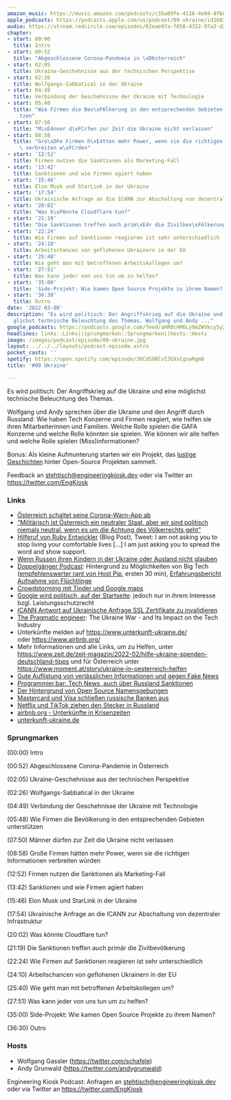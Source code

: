 ```yaml
---
amazon_music: https://music.amazon.com/podcasts/c35a09fe-4116-4e04-8f68-77d61b112e46/episodes/1bbd576c-feb1-4a4a-ad64-640691e19c47/engineering-kiosk-09-ukraine
apple_podcasts: https://podcasts.apple.com/us/podcast/09-ukraine/id1603082924?i=1000553287989
audio: https://stream.redcircle.com/episodes/62eae97a-f058-4352-97a2-d2bc5c48b688/stream.mp3
chapter:
- start: 00:00
  title: Intro
- start: 00:52
  title: "Abgeschlossene Corona-Pandemie in \xD6sterreich"
- start: 02:05
  title: Ukraine-Geschehnisse aus der technischen Perspektive
- start: 02:26
  title: Wolfgangs-Sabbatical in der Ukraine
- start: 04:49
  title: Verbindung der Geschehnisse der Ukraine mit Technologie
- start: 05:48
  title: "Wie Firmen die Bev\xF6lkerung in den entsprechenden Gebieten unterst\xFC\
    tzen"
- start: 07:50
  title: "M\xE4nner d\xFCrfen zur Zeit die Ukraine nicht verlassen"
- start: 08:58
  title: "Gro\xDFe Firmen h\xE4tten mehr Power, wenn sie die richtigen Informationen\
    \ verbreiten w\xFCrden"
- start: '12:52'
  title: Firmen nutzen die Sanktionen als Marketing-Fall
- start: '13:42'
  title: Sanktionen und wie Firmen agiert haben
- start: '15:46'
  title: Elon Musk und StarLink in der Ukraine
- start: '17:54'
  title: Ukrainische Anfrage an die ICANN zur Abschaltung von dezentraler Infrastruktur
- start: '20:02'
  title: "Was k\xF6nnte Cloudflare tun?"
- start: '21:19'
  title: "Die Sanktionen treffen auch prim\xE4r die Zivilbev\xF6lkerung"
- start: '22:24'
  title: Wie Firmen auf Sanktionen reagieren ist sehr unterschiedlich
- start: '24:10'
  title: Arbeitschancen von geflohenen Ukrainern in der EU
- start: '25:40'
  title: Wie geht man mit betroffenen Arbeitskollegen um?
- start: '27:51'
  title: Was kann jeder von uns tun um zu helfen?
- start: '35:00'
  title: 'Side-Projekt: Wie kamen Open Source Projekte zu ihrem Namen?'
- start: '36:30'
  title: Outro
date: '2022-03-08'
description: "Es wird politisch: Der Angriffskrieg auf die Ukraine und eine m\xF6\
  glichst technische Beleuchtung des Themas. Wolfgang und Andy ..."
google_podcasts: https://podcasts.google.com/feed/aHR0cHM6Ly9mZWVkcy5yZWRjaXJjbGUuY29tLzBlY2ZkZmQ3LWZkYTEtNGMzZC05NTE1LTQ3NjcyN2Y5ZGY1ZQ/episode/Y2QyNDRiYjEtODdmNy00MjI2LTg1MmQtY2I2ZWNkNjQ4YjRj?sa=X&ved=0CAUQkfYCahcKEwi4xMSxj4L4AhUAAAAAHQAAAAAQNQ
headlines: links::Links||sprungmarken::Sprungmarken||hosts::Hosts
image: /images/podcast/episode/09-ukraine.jpg
layout: ../../../layouts/podcast-episode.astro
pocket_casts: ''
spotify: https://open.spotify.com/episode/30CdS9BlvI3GXsCgswRgm8
title: '#09 Ukraine'

---
```


<p class="mb-6 text-base md:text-lg text-coolGray-500">Es wird politisch: Der Angriffskrieg auf die Ukraine und eine möglichst technische Beleuchtung des Themas.</p><p class="mb-6 text-base md:text-lg text-coolGray-500">Wolfgang und Andy sprechen über die Ukraine und den Angriff durch Russland: Wie haben Tech Konzerne und Firmen reagiert, wie helfen sie ihren Mitarbeiterinnen und Familien. Welche Rolle spielen die GAFA Konzerne und welche Rolle könnten sie spielen. Wie können wir alle helfen und welche Rolle spielen (Miss)informationen?</p><p class="mb-6 text-base md:text-lg text-coolGray-500">Bonus: Als kleine Aufmunterung starten wir ein Projekt, das <a class="underline hover:no-underline" style="text-decoration-line: underline;"href="https://github.com/EngineeringKiosk/OSS-Names" rel="nofollow">lustige Geschichten</a> hinter Open-Source Projekten sammelt. </p><p class="mb-6 text-base md:text-lg text-coolGray-500">Feedback an <a class="underline hover:no-underline" style="text-decoration-line: underline;"href="mailto:stehtisch@engineeringkiosk.dev" rel="nofollow">stehtisch@engineeringkiosk.dev</a> oder via Twitter an <a class="underline hover:no-underline" style="text-decoration-line: underline;"href="https://twitter.com/EngKiosk" rel="nofollow">https://twitter.com/EngKiosk</a></p><h3 class="mb-4 text-2xl md:text-3xl font-semibold text-coolGray-800" id=links>Links</h3><ul class="list-disc px-5 mb-6 md:px-5 text-base md:text-lg text-coolGray-500" style="list-style-type: disc;"><li class="mb-3"><a class="underline hover:no-underline" style="text-decoration-line: underline;"href="https://www.derstandard.de/story/2000133483085/das-ende-der-stopp-corona-app-ist-da" rel="nofollow">Österreich schaltet seine Corona-Warn-App ab</a></li><li class="mb-3"><a class="underline hover:no-underline" style="text-decoration-line: underline;"href="https://orf.at/stories/3251387/" rel="nofollow">“Militärisch ist Österreich ein neutraler Staat, aber wir sind politisch niemals neutral, wenn es um die Achtung des Völkerrechts geht”</a></li><li class="mb-3"><a class="underline hover:no-underline" style="text-decoration-line: underline;"href="https://zverok.space/blog/2022-03-03-WAR.html" rel="nofollow">Hilferuf von Ruby Entwickler</a> (Blog Post), Tweet: I am not asking you to stop living your comfortable lives [...] I am just asking you to spread the word and show support.</li><li class="mb-3"><a class="underline hover:no-underline" style="text-decoration-line: underline;"href="https://www.bbc.com/news/world-europe-60600487" rel="nofollow">Wenn Russen ihren Kindern in der Ukraine oder Ausland nicht glauben</a></li><li class="mb-3"><a class="underline hover:no-underline" style="text-decoration-line: underline;"href="https://www.doppelgaenger.io/123-big-tech-krisen-pr-%f0%9f%92%a4-ziprecruiter-zoom-zalando-hellofresh-salesforce-sea-ltd/" rel="nofollow">Doppelgänger Podcast</a>: Hintergrund zu Möglichkeiten von Big Tech (<a class="underline hover:no-underline" style="text-decoration-line: underline;"href="https://www.doppelgaenger.io/123-big-tech-krisen-pr-%f0%9f%92%a4-ziprecruiter-zoom-zalando-hellofresh-salesforce-sea-ltd/" rel="nofollow">empfehlenswerter rant von Host Pip</a>, ersten 30 min), <a class="underline hover:no-underline" style="text-decoration-line: underline;"href="https://www.doppelgaenger.io/124-%f0%9f%87%ba%f0%9f%87%a6-magic-number-earnings-von-%e2%9d%84%ef%b8%8f-snowflake-%f0%9f%8e%88-plug-power-%f0%9f%a7%9e%e2%99%80%ef%b8%8f-wish-%f0%9f%9a%9b-samsara/" rel="nofollow">Erfahrungsbericht Aufnahme von Flüchtlinge</a></li><li class="mb-3"><a class="underline hover:no-underline" style="text-decoration-line: underline;"href="https://www.forbes.com/sites/emmawoollacott/2022/03/02/how-restaurant-reviews-and-tinder-profiles-are-countering-russian-misinformation/" rel="nofollow">Crowdstorming mit Tinder und Google maps</a></li><li class="mb-3"><a class="underline hover:no-underline" style="text-decoration-line: underline;"href="https://netzpolitik.org/2012/google-startet-kampagne-gegen-das-leistungsschutzrecht/" rel="nofollow">Google wird politisch, auf der Startseite</a>: jedoch nur in ihrem Interesse bzgl. Leistungsschutzrecht </li><li class="mb-3"><a class="underline hover:no-underline" style="text-decoration-line: underline;"href="https://www.icann.org/en/system/files/correspondence/marby-to-fedorov-02mar22-en.pdf" rel="nofollow">ICANN Antwort auf Ukrainische Anfrage SSL Zertifikate zu invalidieren</a></li><li class="mb-3"><a class="underline hover:no-underline" style="text-decoration-line: underline;"href="https://blog.pragmaticengineer.com/the-ukraine-crisis-impact-on-tech/" rel="nofollow">The Pragmatic engineer</a>: The Ukraine War - and Its Impact on the Tech Industry</li><li class="mb-3">Unterkünfte melden auf <a class="underline hover:no-underline" style="text-decoration-line: underline;"href="https://www.unterkunft-ukraine.de/" rel="nofollow">https://www.unterkunft-ukraine.de/</a> oder <a class="underline hover:no-underline" style="text-decoration-line: underline;"href="https://www.airbnb.org/" rel="nofollow">https://www.airbnb.org/</a></li><li class="mb-3">Mehr Informationen und alle Links, um zu Helfen, unter <a class="underline hover:no-underline" style="text-decoration-line: underline;"href="https://www.zeit.de/zeit-magazin/2022-02/hilfe-ukraine-spenden-deutschland-tipps#gefluechtete-aufnehmen" rel="nofollow">https://www.zeit.de/zeit-magazin/2022-02/hilfe-ukraine-spenden-deutschland-tipps</a> und für Österreich unter <a class="underline hover:no-underline" style="text-decoration-line: underline;"href="https://www.moment.at/story/ukraine-in-oesterreich-helfen" rel="nofollow">https://www.moment.at/story/ukraine-in-oesterreich-helfen</a> </li><li class="mb-3"><a class="underline hover:no-underline" style="text-decoration-line: underline;"href="https://twitter.com/brodnig/status/14%20by99277444372746240" rel="nofollow">Gute Auflistung von verlässlichen Informationen und gegen Fake News</a></li><li class="mb-3"><a class="underline hover:no-underline" style="text-decoration-line: underline;"href="https://www.programmier.bar/podcast/news-09-22-tech-sanktionen-gegen-russland-github-advisory-database-google-privacy-sandbox-muzero-google-for-games-developer-summit" rel="nofollow">Programmier.bar: Tech News, auch über Russland Sanktionen</a></li><li class="mb-3"><a class="underline hover:no-underline" style="text-decoration-line: underline;"href="https://github.com/EngineeringKiosk/OSS-Names" rel="nofollow">Der Hintergrund von Open Source Namensgebungen</a></li><li class="mb-3"><a class="underline hover:no-underline" style="text-decoration-line: underline;"href="https://www.tagesschau.de/wirtschaft/finanzen/mastercard-visa-russland-101.html" rel="nofollow">Mastercard und Visa schließen russische Banken aus</a></li><li class="mb-3"><a class="underline hover:no-underline" style="text-decoration-line: underline;"href="https://t3n.de/news/russland-netflix-tiktok-aus-schluss-ende-1457062/" rel="nofollow">Netflix und TikTok ziehen den Stecker in Russland</a></li><li class="mb-3"><a class="underline hover:no-underline" style="text-decoration-line: underline;"href="https://de.airbnb.org/" rel="nofollow">airbnb.org - Unterkünfte in Krisenzeiten</a></li><li class="mb-3"><a class="underline hover:no-underline" style="text-decoration-line: underline;"href="https://www.unterkunft-ukraine.de/" rel="nofollow">unterkunft-ukraine.de</a></li></ul><h3 class="mb-4 text-2xl md:text-3xl font-semibold text-coolGray-800" id=sprungmarken>Sprungmarken</h3><p class="mb-6 text-base md:text-lg text-coolGray-500">(00:00) Intro</p><p class="mb-6 text-base md:text-lg text-coolGray-500">(00:52) Abgeschlossene Corona-Pandemie in Österreich</p><p class="mb-6 text-base md:text-lg text-coolGray-500">(02:05) Ukraine-Geschehnisse aus der technischen Perspektive</p><p class="mb-6 text-base md:text-lg text-coolGray-500">(02:26) Wolfgangs-Sabbatical in der Ukraine</p><p class="mb-6 text-base md:text-lg text-coolGray-500">(04:49) Verbindung der Geschehnisse der Ukraine mit Technologie</p><p class="mb-6 text-base md:text-lg text-coolGray-500">(05:48) Wie Firmen die Bevölkerung in den entsprechenden Gebieten unterstützen</p><p class="mb-6 text-base md:text-lg text-coolGray-500">(07:50) Männer dürfen zur Zeit die Ukraine nicht verlassen</p><p class="mb-6 text-base md:text-lg text-coolGray-500">(08:58) Große Firmen hätten mehr Power, wenn sie die richtigen Informationen verbreiten würden</p><p class="mb-6 text-base md:text-lg text-coolGray-500">(12:52) Firmen nutzen die Sanktionen als Marketing-Fall</p><p class="mb-6 text-base md:text-lg text-coolGray-500">(13:42) Sanktionen und wie Firmen agiert haben</p><p class="mb-6 text-base md:text-lg text-coolGray-500">(15:46) Elon Musk und StarLink in der Ukraine</p><p class="mb-6 text-base md:text-lg text-coolGray-500">(17:54) Ukrainische Anfrage an die ICANN zur Abschaltung von dezentraler Infrastruktur</p><p class="mb-6 text-base md:text-lg text-coolGray-500">(20:02) Was könnte Cloudflare tun?</p><p class="mb-6 text-base md:text-lg text-coolGray-500">(21:19) Die Sanktionen treffen auch primär die Zivilbevölkerung</p><p class="mb-6 text-base md:text-lg text-coolGray-500">(22:24) Wie Firmen auf Sanktionen reagieren ist sehr unterschiedlich</p><p class="mb-6 text-base md:text-lg text-coolGray-500">(24:10) Arbeitschancen von geflohenen Ukrainern in der EU</p><p class="mb-6 text-base md:text-lg text-coolGray-500">(25:40) Wie geht man mit betroffenen Arbeitskollegen um?</p><p class="mb-6 text-base md:text-lg text-coolGray-500">(27:51) Was kann jeder von uns tun um zu helfen?</p><p class="mb-6 text-base md:text-lg text-coolGray-500">(35:00) Side-Projekt: Wie kamen Open Source Projekte zu ihrem Namen?</p><p class="mb-6 text-base md:text-lg text-coolGray-500">(36:30) Outro</p><h3 class="mb-4 text-2xl md:text-3xl font-semibold text-coolGray-800" id=hosts>Hosts</h3><ul class="list-disc px-5 mb-6 md:px-5 text-base md:text-lg text-coolGray-500" style="list-style-type: disc;"><li class="mb-3">Wolfgang Gassler (<a class="underline hover:no-underline" style="text-decoration-line: underline;"href="https://twitter.com/schafele" rel="nofollow">https://twitter.com/schafele</a>)</li><li class="mb-3">Andy Grunwald (<a class="underline hover:no-underline" style="text-decoration-line: underline;"href="https://twitter.com/andygrunwald" rel="nofollow">https://twitter.com/andygrunwald</a>)</li></ul><p class="mb-6 text-base md:text-lg text-coolGray-500">Engineering Kiosk Podcast: Anfragen an <a class="underline hover:no-underline" style="text-decoration-line: underline;"href="http://stehtisch@engineeringkiosk.dev" rel="nofollow">stehtisch@engineeringkiosk.dev</a> oder via Twitter an <a class="underline hover:no-underline" style="text-decoration-line: underline;"href="https://twitter.com/EngKiosk" rel="nofollow">https://twitter.com/EngKiosk</a></p>